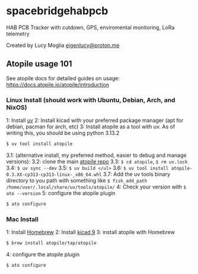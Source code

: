 # spacebridgehabpcb

HAB PCB Tracker with cutdown, GPS, enviromental monitoring, LoRa telemetry

Created by Lucy Moglia <eigenlucy@proton.me>

## Atopile usage 101
See atopile docs for detailed guides on usage: https://docs.atopile.io/atopile/introduction

### Linux Install (should work with Ubuntu, Debian, Arch, and NixOS)
1: Install [uv](https://github.com/astral-sh/uv)
2: Install kicad with your preferred package manager (apt for debian, pacman for arch, etc)
3: Install atopile as a tool with uv. As of writing this, you should be using python 3.13.2
```bash
$ uv tool install atopile
```
3.1: (alternative install, my preferred method, easier to debug and manage versions):
3.2: clone the main [atopile repo](https://github.com/atopile/atopile)
3.3: ```$ cd atopile```, ```$ rm uv.lock```
3.4: ```$ uv sync --dev```
3.5: ```$ uv build </ul>```
3.6: ```$ uv tool install atopile-0.3.XX-cp313-cp313-linux-_x86_64.whl```
3.7: Add the uv tools binary directory to you path with something like ```$ fish_add_path /home/user/.local/share/uv/tools/atopile/```
4: Check your version with ```$ ato --version```
5: configure the atopile plugin
```bash
$ ato configure
```

### Mac Install
1: Install [Homebrew](https://brew.sh/)
2: Install [kicad 9](https://formulae.brew.sh/cask/kicad) 
3: install atopile with Homebrew
```bash
$ brew install atopile/tap/atopile
```
4: configure the atopile plugin
```bash
$ ato configure
```

